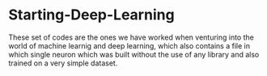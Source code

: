 # Starting-Deep-Learning

These set of codes are the ones we have worked when venturing into the world of machine learnig and deep learning, which also contains a file in which single neuron which was built without the use of any library and also trained on a very simple dataset.
